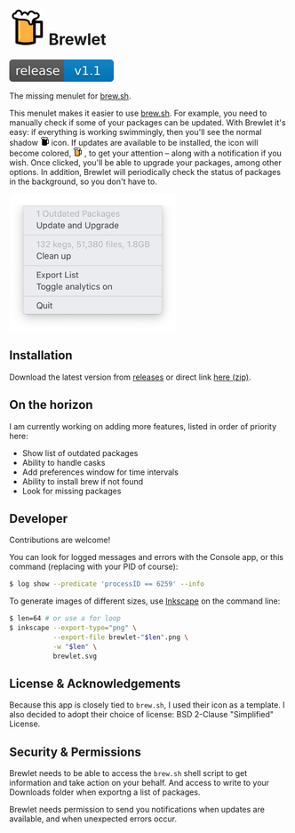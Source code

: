 <h1>
<img src="images/brewlet-color.svg" alt="BrewLet Icon" width="64px" />
Brewlet
</h1>

<a href="https://github.com/zkokaja/Brewlet/releases/tag/v1.1">
  <img src="images/release-badge.svg" alt="Release Version 1.1"/>
</a>

The missing menulet for [brew.sh].

This menulet makes it easier to use [brew.sh]. For example, you need to
manually check if some of your packages can be updated. With Brewlet it's easy:
if everything is working swimmingly, then you'll see the normal shadow 
<img src="images/brewlet-black.svg" width="16px" /> 
icon. If updates are available to be installed, the icon will become colored,
<img src="images/brewlet-color.svg" width="16px" /> , to get your attention –
along with a notification if you wish.
Once clicked, you'll be able to upgrade your packages, among other options.
In addition, Brewlet will periodically check the status of packages in the
background, so you don't have to.

<img src="images/statusmenu-example.png" width="300px"/>


## Installation

Download the latest version from 
[releases](https://github.com/zkokaja/Brewlet/releases/latest)
or direct link
[here (zip)](https://github.com/zkokaja/Brewlet/releases/latest/download/Brewlet.zip).

## On the horizon

I am currently working on adding more features, listed in order of priority
here:

- Show list of outdated packages
- Ability to handle casks
- Add preferences window for time intervals
- Ability to install brew if not found
- Look for missing packages


## Developer

Contributions are welcome!

You can look for logged messages and errors with the Console app, or this command
(replacing with your PID of course):

```bash
$ log show --predicate 'processID == 6259' --info
```

To generate images of different sizes, use [Inkscape] on the command line:

```bash
$ len=64 # or use a for loop
$ inkscape --export-type="png" \
           --export-file brewlet-"$len".png \
           -w "$len" \
           brewlet.svg
```

## License & Acknowledgements

Because this app is closely tied to `brew.sh`, I used their icon as a template.
I also decided to adopt their choice of license: BSD 2-Clause "Simplified" License.

## Security & Permissions

Brewlet needs to be able to access the `brew.sh` shell script to get information 
and take action on your behalf. And access to write to your Downloads folder
when exportng a list of packages.

Brewlet needs permission to send you notifications when updates are available,
and when unexpected errors occur.

[brew.sh]: https://brew.sh
[Inkscape]: https://inkscape.org

